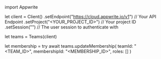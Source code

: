 import Appwrite

let client = Client()
    .setEndpoint("https://cloud.appwrite.io/v1") // Your API Endpoint
    .setProject("&lt;YOUR_PROJECT_ID&gt;") // Your project ID
    .setSession("") // The user session to authenticate with

let teams = Teams(client)

let membership = try await teams.updateMembership(
    teamId: "<TEAM_ID>",
    membershipId: "<MEMBERSHIP_ID>",
    roles: []
)

